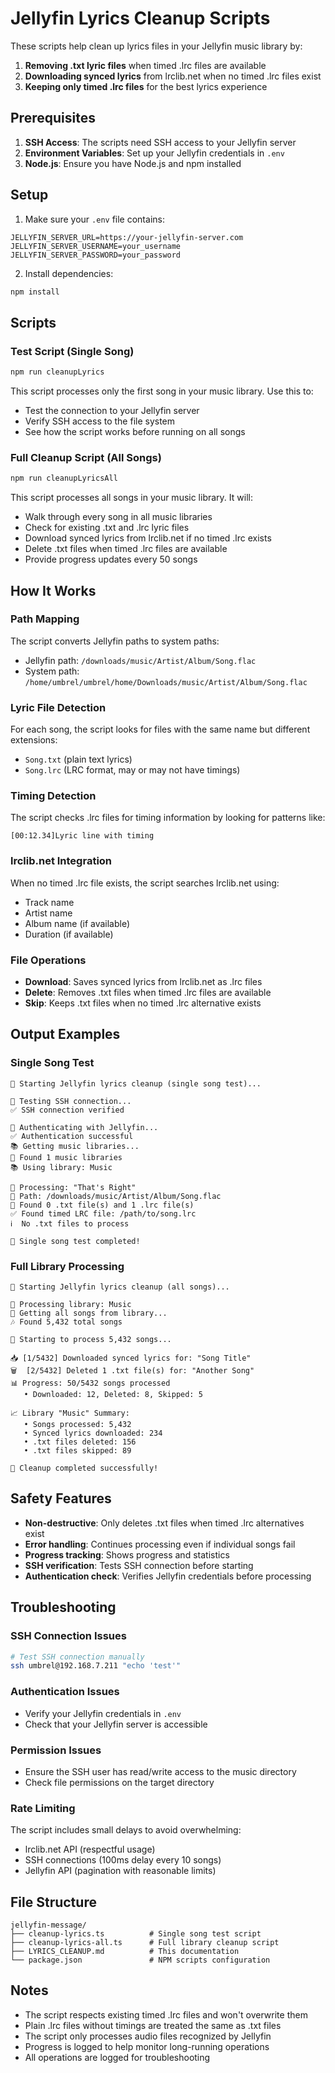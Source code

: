 # Jellyfin Lyrics Cleanup Scripts

These scripts help clean up lyrics files in your Jellyfin music library by:

1. **Removing .txt lyric files** when timed .lrc files are available
2. **Downloading synced lyrics** from lrclib.net when no timed .lrc files exist
3. **Keeping only timed .lrc files** for the best lyrics experience

## Prerequisites

1. **SSH Access**: The scripts need SSH access to your Jellyfin server
2. **Environment Variables**: Set up your Jellyfin credentials in `.env`
3. **Node.js**: Ensure you have Node.js and npm installed

## Setup

1. Make sure your `.env` file contains:

```env
JELLYFIN_SERVER_URL=https://your-jellyfin-server.com
JELLYFIN_SERVER_USERNAME=your_username
JELLYFIN_SERVER_PASSWORD=your_password
```

2. Install dependencies:

```bash
npm install
```

## Scripts

### Test Script (Single Song)

```bash
npm run cleanupLyrics
```

This script processes only the first song in your music library. Use this to:

- Test the connection to your Jellyfin server
- Verify SSH access to the file system
- See how the script works before running on all songs

### Full Cleanup Script (All Songs)

```bash
npm run cleanupLyricsAll
```

This script processes all songs in your music library. It will:

- Walk through every song in all music libraries
- Check for existing .txt and .lrc lyric files
- Download synced lyrics from lrclib.net if no timed .lrc exists
- Delete .txt files when timed .lrc files are available
- Provide progress updates every 50 songs

## How It Works

### Path Mapping

The script converts Jellyfin paths to system paths:

- Jellyfin path: `/downloads/music/Artist/Album/Song.flac`
- System path: `/home/umbrel/umbrel/home/Downloads/music/Artist/Album/Song.flac`

### Lyric File Detection

For each song, the script looks for files with the same name but different extensions:

- `Song.txt` (plain text lyrics)
- `Song.lrc` (LRC format, may or may not have timings)

### Timing Detection

The script checks .lrc files for timing information by looking for patterns like:

```
[00:12.34]Lyric line with timing
```

### lrclib.net Integration

When no timed .lrc file exists, the script searches lrclib.net using:

- Track name
- Artist name
- Album name (if available)
- Duration (if available)

### File Operations

- **Download**: Saves synced lyrics from lrclib.net as .lrc files
- **Delete**: Removes .txt files when timed .lrc files are available
- **Skip**: Keeps .txt files when no timed .lrc alternative exists

## Output Examples

### Single Song Test

```
🚀 Starting Jellyfin lyrics cleanup (single song test)...

🔗 Testing SSH connection...
✅ SSH connection verified

🔐 Authenticating with Jellyfin...
✅ Authentication successful
📚 Getting music libraries...
📁 Found 1 music libraries
📚 Using library: Music

🎵 Processing: "That's Right"
📁 Path: /downloads/music/Artist/Album/Song.flac
📄 Found 0 .txt file(s) and 1 .lrc file(s)
✅ Found timed LRC file: /path/to/song.lrc
ℹ️  No .txt files to process

🎉 Single song test completed!
```

### Full Library Processing

```
🚀 Starting Jellyfin lyrics cleanup (all songs)...

🎯 Processing library: Music
🎵 Getting all songs from library...
🎶 Found 5,432 total songs

🚀 Starting to process 5,432 songs...

📥 [1/5432] Downloaded synced lyrics for: "Song Title"
🗑️  [2/5432] Deleted 1 .txt file(s) for: "Another Song"
📊 Progress: 50/5432 songs processed
   • Downloaded: 12, Deleted: 8, Skipped: 5

📈 Library "Music" Summary:
   • Songs processed: 5,432
   • Synced lyrics downloaded: 234
   • .txt files deleted: 156
   • .txt files skipped: 89

🎉 Cleanup completed successfully!
```

## Safety Features

- **Non-destructive**: Only deletes .txt files when timed .lrc alternatives exist
- **Error handling**: Continues processing even if individual songs fail
- **Progress tracking**: Shows progress and statistics
- **SSH verification**: Tests SSH connection before starting
- **Authentication check**: Verifies Jellyfin credentials before processing

## Troubleshooting

### SSH Connection Issues

```bash
# Test SSH connection manually
ssh umbrel@192.168.7.211 "echo 'test'"
```

### Authentication Issues

- Verify your Jellyfin credentials in `.env`
- Check that your Jellyfin server is accessible

### Permission Issues

- Ensure the SSH user has read/write access to the music directory
- Check file permissions on the target directory

### Rate Limiting

The script includes small delays to avoid overwhelming:

- lrclib.net API (respectful usage)
- SSH connections (100ms delay every 10 songs)
- Jellyfin API (pagination with reasonable limits)

## File Structure

```
jellyfin-message/
├── cleanup-lyrics.ts          # Single song test script
├── cleanup-lyrics-all.ts      # Full library cleanup script
├── LYRICS_CLEANUP.md          # This documentation
└── package.json               # NPM scripts configuration
```

## Notes

- The script respects existing timed .lrc files and won't overwrite them
- Plain .lrc files without timings are treated the same as .txt files
- The script only processes audio files recognized by Jellyfin
- Progress is logged to help monitor long-running operations
- All operations are logged for troubleshooting
